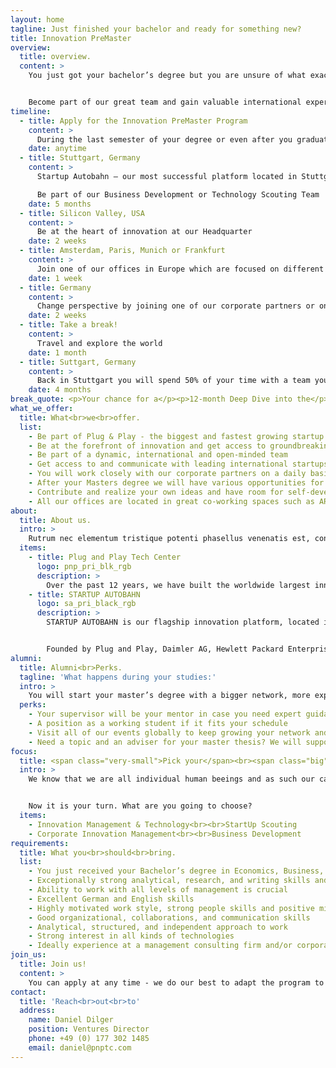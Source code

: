 ```yaml
---
layout: home
tagline: Just finished your bachelor and ready for something new?
title: Innovation PreMaster
overview:
  title: overview.
  content: >
    You just got your bachelor’s degree but you are unsure of what exactly you would like to do next? We feel you! You probably want to have it all: See the world, improve your language skills, take the time to explore the best masters program for you, get hands-on insights by doing relevant work experience and grow your network. If that sounds like you, you’re in the right place - thanks to our unique global innovation platform you can have it all!


    Become part of our great team and gain valuable international experiences! Apply for our PreMaster program and boost you career while having fun!
timeline:
  - title: Apply for the Innovation PreMaster Program
    content: >
      During the last semester of your degree or even after you graduated
    date: anytime
  - title: Stuttgart, Germany
    content: >
      Startup Autobahn — our most successful platform located in Stuttgart, Germany

      Be part of our Business Development or Technology Scouting Team
    date: 5 months
  - title: Silicon Valley, USA
    content: >
      Be at the heart of innovation at our Headquarter
    date: 2 weeks
  - title: Amsterdam, Paris, Munich or Frankfurt
    content: >
      Join one of our offices in Europe which are focused on different industries
    date: 1 week
  - title: Germany
    content: >
      Change perspective by joining one of our corporate partners or one of our portfolio companies
    date: 2 weeks
  - title: Take a break!
    content: >
      Travel and explore the world
    date: 1 month
  - title: Suttgart, Germany
    content: >
      Back in Stuttgart you will spend 50% of your time with a team you have not worked with before to get even more insights
    date: 4 months
break_quote: <p>Your chance for a</p><p>12-month Deep Dive into the</p><p>biggest and fastest growing</p><p class="green">innovation platform</p><p>in Europe</p>
what_we_offer:
  title: What<br>we<br>offer.
  list:
    - Be part of Plug & Play - the biggest and fastest growing startup innovation platform globally with locations worldwide such as Silicon Valley, Paris, Amsterdam, Munich, Berlin, Singapore and Beijing.
    - Be at the forefront of innovation and get access to groundbreaking technologies
    - Be part of a dynamic, international and open-minded team
    - Get access to and communicate with leading international startups and investors
    - You will work closely with our corporate partners on a daily basis and grow your network
    - After your Masters degree we will have various opportunities for your career development at our 20+ locations worldwide - we will keep growing in 2018
    - Contribute and realize your own ideas and have room for self-development
    - All our offices are located in great co-working spaces such as ARENA2036
about:
  title: About us.
  intro: >
    Rutrum nec elementum tristique potenti phasellus venenatis est, consectetur sagittis ut maecenas curae gravida. Dictumst duis proin taciti magnis velit arcu platea posuere dolor, faucibus purus viverra mus gravida eros eleifend turpis integer, sem sapien blandit semper mi suscipit pretium eu. Dolor magnis sociosqu lobortis augue odio accumsan, tempus aliquet amet magna porta fermentum, nisi ac vulputate massa ante.
  items:
    - title: Plug and Play Tech Center
      logo: pnp_pri_blk_rgb
      description: >
        Over the past 12 years, we have built the worldwide largest innovation platform, bringing together startups, corporations and investors. Our core objective is to boost technological advancement and innovation. We are now active in 22 locations globally, including U.S., China, Germany, Singapore, and Mexico. With over 6,000 startups and 126 corporate partners, it is the ultimate startup ecosystem in many industries. Since inception, we have raised over $6 billion in venture funding and made over 160 investments globally every year. Some of our success stories incl.: Dropbox, PayPal and SoundHound.
    - title: STARTUP AUTOBAHN
      logo: sa_pri_black_rgb
      description: >
        STARTUP AUTOBAHN is our flagship innovation platform, located in Stuttgart. The platform is the largest in Europe and one of the latest programs of Plug and Play. STARTUP AUTOBAHN unites global young tech companies with the unrivalled tech expertise of Silicon Valley and the best of German engineering.


        Founded by Plug and Play, Daimler AG, Hewlett Packard Enterprise, ZF, Porsche, DPDHL, Webasto and BASF we accelerate - together with our 19 corporate partners - startups which develop innovative solutions in the field of Future Mobility and Smart Production.
alumni:
  title: Alumni<br>Perks.
  tagline: 'What happens during your studies:'
  intro: >
    You will start your master’s degree with a bigger network, more experience, insights in different industries and a boost of motivation. And we will continue to be on your side! This is in for you as PreMaster Alumni:
  perks:
    - Your supervisor will be your mentor in case you need expert guidance
    - A position as a working student if it fits your schedule
    - Visit all of our events globally to keep growing your network and meeting new friends
    - Need a topic and an adviser for your master thesis? We will support you.
focus:
  title: <span class="very-small">Pick your</span><br><span class="big">focus.</span>
  intro: >
    We know that we are all individual human beeings and as such our capabilities, our knowledge and our interests highly diverge from each other. Taking that into account we created two different programs which are united in the underlying idea and structure but seperate each other regarding the business sector they focus on.


    Now it is your turn. What are you going to choose?
  items:
    - Innovation Management & Technology<br><br>StartUp Scouting
    - Corporate Innovation Management<br><br>Business Development
requirements:
  title: What you<br>should<br>bring.
  list:
    - You just received your Bachelor’s degree in Economics, Business, Engineering, Informatics or similar and you would like to start a masters program within the next 18 months
    - Exceptionally strong analytical, research, and writing skills and an innate curiosity
    - Ability to work with all levels of management is crucial
    - Excellent German and English skills
    - Highly motivated work style, strong people skills and positive mindset
    - Good organizational, collaborations, and communication skills
    - Analytical, structured, and independent approach to work
    - Strong interest in all kinds of technologies
    - Ideally experience at a management consulting firm and/or corporate environment
join_us:
  title: Join us!
  content: >
    You can apply at any time - we do our best to adapt the program to your needs as long as the duration stays between **10 to 18 months**.
contact:
  title: 'Reach<br>out<br>to'
  address:
    name: Daniel Dilger
    position: Ventures Director
    phone: +49 (0) 177 302 1485
    email: daniel@pnptc.com
---
```

